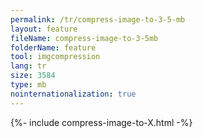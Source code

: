 ```yaml
---
permalink: /tr/compress-image-to-3-5-mb
layout: feature
fileName: compress-image-to-3-5mb
folderName: feature
tool: imgcompression
lang: tr
size: 3584
type: mb
nointernationalization: true
---
```

{%- include compress-image-to-X.html -%}
      